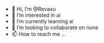- 👋 Hi, I’m @Revaxu
- 👀 I’m interested in ai
- 🌱 I’m currently learning ai
- 💞️ I’m looking to collaborate on none
- 📫 How to reach me ...

<!---
Revaxu/Revaxu is a ✨ special ✨ repository because its `README.md` (this file) appears on your GitHub profile.
You can click the Preview link to take a look at your changes.
--->

